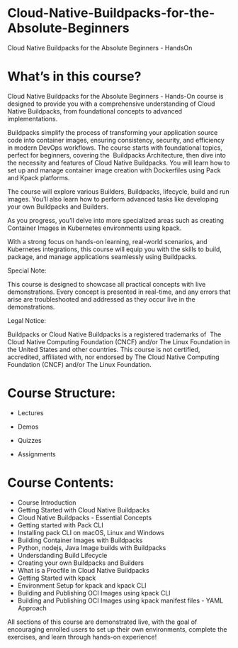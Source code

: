 # Cloud-Native-Buildpacks-for-the-Absolute-Beginners

Cloud Native Buildpacks for the Absolute Beginners - HandsOn

# What’s in this course?

Cloud Native Buildpacks for the Absolute Beginners - Hands-On course is designed to provide you with a comprehensive understanding of Cloud Native Buildpacks, from foundational concepts to advanced implementations. 

Buildpacks simplify the process of transforming your application source code into container images, ensuring consistency, security, and efficiency in modern DevOps workflows. The course starts with foundational topics, perfect for beginners, covering the  Buildpacks Architecture, then dive into the necessity and features of Cloud Native Buildpacks. You will learn how to set up and manage container image creation with Dockerfiles using Pack and Kpack platforms.

The course will explore various Builders, Buildpacks, lifecycle, build and run images. You’ll also learn how to perform advanced tasks like developing your own Buildpacks and Builders.

As you progress, you’ll delve into more specialized areas such as creating Container Images in Kubernetes environments using kpack.

With a strong focus on hands-on learning, real-world scenarios, and Kubernetes integrations, this course will equip you with the skills to build, package, and manage applications seamlessly using Buildpacks.

Special Note: 

This course is designed to showcase all practical concepts with live demonstrations. Every concept is presented in real-time, and any errors that arise are troubleshooted and addressed as they occur live in the demonstrations.

Legal Notice:

Buildpacks or Cloud Native Buildpacks is a registered trademarks of  The Cloud Native Computing Foundation (CNCF) and/or The Linux Foundation in the United States and other countries. This course is not certified, accredited, affiliated with, nor endorsed by The Cloud Native Computing Foundation (CNCF) and/or The Linux Foundation.

# Course Structure:

- Lectures

- Demos

- Quizzes

- Assignments

# Course Contents:

- Course Introduction
- Getting Started with Cloud Native Buildpacks
- Cloud Native Buildpacks - Essential Concepts
- Getting started with Pack CLI
- Installing pack CLI on macOS, Linux and Windows
- Building Container Images with Buildpacks
- Python, nodejs, Java Image builds with Buildpacks
- Undersdanding Build Lifecycle
- Creating your own Buildpacks and Builders
- What is a Procfile in Cloud Native Buildpacks
- Getting Started with kpack
- Environment Setup for kpack and kpack CLI
- Building and Publishing OCI Images using kpack CLI
- Building and Publishing OCI Images using kpack manifest files - YAML Approach

All sections of this course are demonstrated live, with the goal of encouraging enrolled users to set up their own environments, complete the exercises, and learn through hands-on experience!
